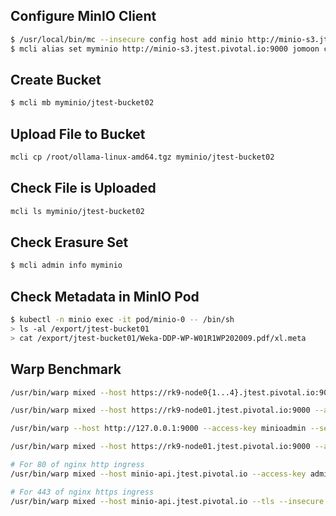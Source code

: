 
## Configure MinIO Client
```sh
$ /usr/local/bin/mc --insecure config host add minio http://minio-s3.jtest.pivotal.io:9000 jomoon changeme
$ mcli alias set myminio http://minio-s3.jtest.pivotal.io:9000 jomoon changeme
```

## Create Bucket
```sh
$ mcli mb myminio/jtest-bucket02
```

## Upload File to Bucket
```sh
mcli cp /root/ollama-linux-amd64.tgz myminio/jtest-bucket02
```

## Check File is Uploaded
```sh
mcli ls myminio/jtest-bucket02
```

## Check Erasure Set
```sh
$ mcli admin info myminio
```

## Check Metadata in MinIO Pod
```sh
$ kubectl -n minio exec -it pod/minio-0 -- /bin/sh
> ls -al /export/jtest-bucket01
> cat /export/jtest-bucket01/Weka-DDP-WP-W01R1WP202009.pdf/xl.meta
```

## Warp Benchmark
```sh
/usr/bin/warp mixed --host https://rk9-node0{1...4}.jtest.pivotal.io:9000 --access-key=miioadmin --secret-key=changeme --autoterm

/usr/bin/warp mixed --host https://rk9-node01.jtest.pivotal.io:9000 --access-key=miioadmin --secret-key=changeme --autoterm

/usr/bin/warp --host http://127.0.0.1:9000 --access-key minioadmin --secret-key changeme

/usr/bin/warp mixed --host https://rk9-node01.jtest.pivotal.io:9000 --access-key minioadmin --secret-key changeme --duration 1m --objects 1000 --concurrent 16

# For 80 of nginx http ingress
/usr/bin/warp mixed --host minio-api.jtest.pivotal.io --access-key admin --secret-key changeme --duration 30s --objects 500 --concurrent 8

# For 443 of nginx https ingress
/usr/bin/warp mixed --host minio-api.jtest.pivotal.io --tls --insecure --access-key admin --secret-key changeme --duration 30s --objects 500 --concurrent 8
```

